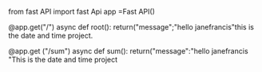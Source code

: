 
from fast API import fast Api
app =Fast API()


@app.get("/")
async def root():
return("message";"hello janefrancis"this is the date and time project.

@app.get ("/sum")
async def sum():
return("message":"hello janefrancis "This is the date and time project
